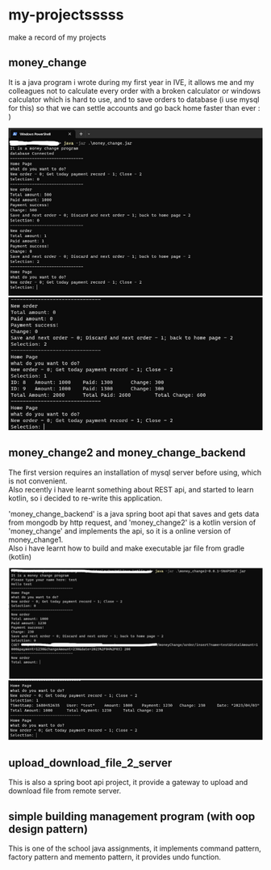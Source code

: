 # my-projectsssss

make a record of my projects

## money_change 

It is a java program i wrote during my first year in IVE, it allows me and my colleagues not to calculate every order with a broken calculator or windows calculator which is hard to use,
and to save orders to database (i use mysql for this) so that we can settle accounts and go back home 
faster than ever : )

<img src="./img/money_change1.jpg" width="700" title="start program and store data to db">
<img src="./img/money_change2.png" width="700" title="check the orders of the whole day">

## money_change2 and money_change_backend

The first version requires an installation of mysql server before using, which is not convenient. <br/>
Also recently i have learnt something about REST api, and started to learn kotlin, so i decided to re-write this application.<br/>

'money_change_backend' is a java spring boot api that saves and gets data from mongodb by http request, and 
'money_change2' is a kotlin version of 'money_change' and implements the api, so it is a online version of money_change1. <br/>
Also i have learnt how to build and make executable jar file from gradle (kotlin)

<img src="./img/money_change_v2_1.jpg" width="700" title="start program and store data to db">
<img src="./img/money_change_v2_2.png" width="700" title="check the orders of the whole day">

## upload_download_file_2_server

This is also a spring boot api project, it provide a gateway to upload and download file from remote server.

## simple building management program (with oop design pattern)

This is one of the school java assignments, it implements command pattern, factory pattern and memento pattern, it provides undo function.



